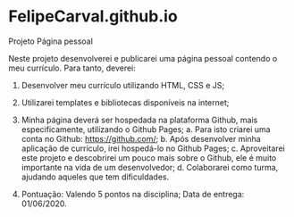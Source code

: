 # FelipeCarval.github.io

Projeto Página pessoal

Neste projeto desenvolverei e publicarei uma página pessoal contendo o meu
currículo. Para tanto, deverei:

1. Desenvolver meu currículo utilizando HTML, CSS e JS;

2. Utilizarei templates e bibliotecas disponíveis na internet;

3. Minha página deverá ser hospedada na plataforma Github, mais especificamente,
utilizando o Github Pages;
a. Para isto criarei uma conta no Github: https://github.com/;
b. Após desenvolver minha aplicação de currículo, irei hospedá-lo no
Github Pages;
c. Aproveitarei este projeto e descobrirei um pouco mais sobre o Github, ele é
muito importante na vida de um desenvolvedor;
d. Colaborarei como turma, ajudando aqueles que tem dificuldades.

4. Pontuação: Valendo 5 pontos na disciplina;
   Data de entrega: 01/06/2020. 
